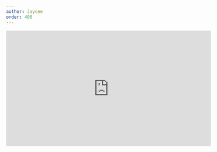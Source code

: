 ```yaml
---
author: Jaycee
order: 400
---
```


<div class="video-container">
<iframe width="560" height="315" src="https://www.youtube-nocookie.com/embed/wO8zPM7WJWI" title="YouTube video player" frameborder="0" allow="accelerometer; autoplay; clipboard-write; encrypted-media; gyroscope; picture-in-picture" allowfullscreen></iframe>
</div>